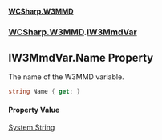 #### [WCSharp\.W3MMD](README.md 'README')
### [WCSharp\.W3MMD](WCSharp.W3MMD.md 'WCSharp\.W3MMD').[IW3MmdVar](WCSharp.W3MMD.IW3MmdVar.md 'WCSharp\.W3MMD\.IW3MmdVar')

## IW3MmdVar\.Name Property

The name of the W3MMD variable\.

```csharp
string Name { get; }
```

#### Property Value
[System\.String](https://learn.microsoft.com/en-us/dotnet/api/system.string 'System\.String')